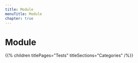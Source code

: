 ```yaml
---
title: Module
menuTitle: Module
chapter: true
---
```


# Module

{{% children titlePages="Tests" titleSections="Categories" /%}}
